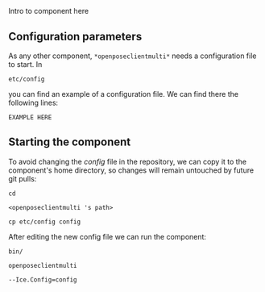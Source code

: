 ```
```
#
``` openposeclientmulti
```
Intro to component here


## Configuration parameters
As any other component,
``` *openposeclientmulti* ```
needs a configuration file to start. In

    etc/config

you can find an example of a configuration file. We can find there the following lines:

    EXAMPLE HERE

    
## Starting the component
To avoid changing the *config* file in the repository, we can copy it to the component's home directory, so changes will remain untouched by future git pulls:

    cd

``` <openposeclientmulti 's path> ```

    cp etc/config config
    
After editing the new config file we can run the component:

    bin/

```openposeclientmulti ```

    --Ice.Config=config
